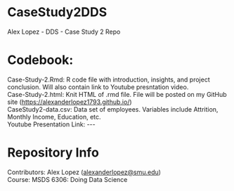 # CaseStudy2DDS

Alex Lopez - DDS - Case Study 2 Repo <br />

# Codebook:

Case-Study-2.Rmd: R code file with introduction, insights, and project conclusion. Will also contain link to Youtube presntation video. <br />
Case-Study-2.html: Knit HTML of .rmd file. File will be posted on my GitHub site (https://alexanderlopez1793.github.io/) <br />
CaseStudy2-data.csv: Data set of employees. Variables include Attrition, Monthly Income, Education, etc. <br />
Youtube Presentation Link: --- <br />

# Repository Info

Contributors: Alex Lopez (alexanderlopez@smu.edu) <br />
Course: MSDS 6306: Doing Data Science
